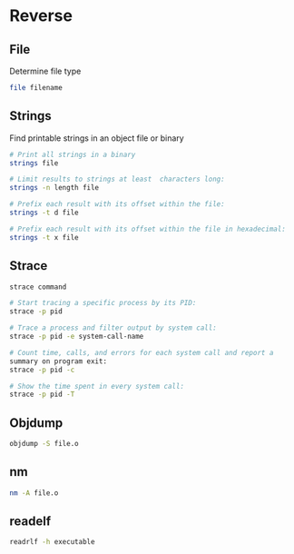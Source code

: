 # Reverse

## File
Determine file type
```sh
file filename
```

## Strings
Find printable strings in an object file or binary
```sh
# Print all strings in a binary
strings file

# Limit results to strings at least  characters long:
strings -n length file

# Prefix each result with its offset within the file:
strings -t d file

# Prefix each result with its offset within the file in hexadecimal:
strings -t x file
```

## Strace
```sh
strace command

# Start tracing a specific process by its PID:
strace -p pid

# Trace a process and filter output by system call:
strace -p pid -e system-call-name

# Count time, calls, and errors for each system call and report a
summary on program exit:
strace -p pid -c

# Show the time spent in every system call:
strace -p pid -T
```

## Objdump
```sh
objdump -S file.o
```

## nm
```sh
nm -A file.o
```

## readelf
```sh
readrlf -h executable
```
